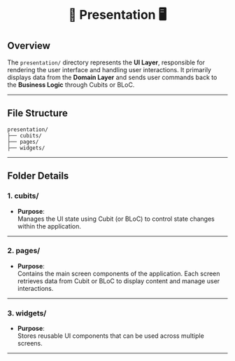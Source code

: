 <h1 align="center">📂 Presentation 🖥️</h1> 

## Overview  

The `presentation/` directory represents the **UI Layer**, responsible for rendering the user interface and handling user interactions. It primarily displays data from the **Domain Layer** and sends user commands back to the **Business Logic** through Cubits or BLoC.  

---

## **File Structure**  

```plaintext
presentation/
├── cubits/
├── pages/
├── widgets/
```

---

## **Folder Details**  

### **1. cubits/**  
- **Purpose**:  
  Manages the UI state using Cubit (or BLoC) to control state changes within the application.  

---

### **2. pages/**  
- **Purpose**:  
  Contains the main screen components of the application. Each screen retrieves data from Cubit or BLoC to display content and manage user interactions.  

---

### **3. widgets/**  
- **Purpose**:  
  Stores reusable UI components that can be used across multiple screens.  

---
